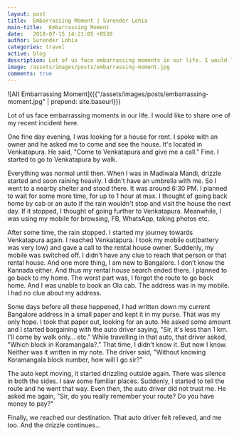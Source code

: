 ```yaml
---
layout: post
title:  Embarrassing Moment | Surender Lohia
main-title:  Embarrassing Moment
date:   2018-07-15 14:21:05 +0530
author: Surender Lohia
categories: travel
active: blog
description: Lot of us face embarrassing moments in our life. I would like to share one of my recent incident here.
image: /assets/images/posts/embarrassing-moment.jpg
comments: true
---
```


![Alt Embarrassing Moment]({{"/assets/images/posts/embarrassing-moment.jpg" | prepend: site.baseurl}})

<p class="post-section"> 
  Lot of us face embarrassing moments in our life. I would like to share one of my recent incident here.
</p>

<p class="post-section"> 
  One fine day evening, I was looking for a house for rent. I spoke with an owner and he asked me to come and see the house. It's located in Venkatapura. He said, "Come to Venkatapura and give me a call." Fine. I started to go to Venkatapura by walk. 
</p>

<p class="post-section"> 
  Everything was normal until then. When I was in Madiwala Mandi, drizzle started and soon raining heavily. I didn't have an umbrella with me. So I went to a nearby shelter and stood there. It was around 6:30 PM. I planned to wait for some more time, for up to 1 hour at max. I thought of going back home by cab or an auto if the rain wouldn't stop and visit the house the next day. If it stopped, I thought of going further to Venkatapura. Meanwhile, I was using my mobile for browsing, FB, WhatsApp, taking photos etc.
</p>

<p class="post-section"> 
  After some time, the rain stopped. I started my journey towards Venkatapura again. I reached Venkatapura. I took my mobile out(battery was very low) and gave a call to the rental house owner. Suddenly, my mobile was switched off. I didn't have any clue to reach that person or that rental house. And one more thing, I am new to Bangalore. I don’t know the Kannada either. And thus my rental house search ended there. I planned to go back to my home. The worst part was, I forgot the route to go back home. And I was unable to book an Ola cab. The address was in my mobile. I had no clue about my address.
</p>

<p class="post-section"> 
  Some days before all these happened, I had written down my current Bangalore address in a small paper and kept it in my purse. That was my only hope. I took that paper out, looking for an auto. He asked some amount and I started bargaining with the auto driver saying, "Sir, it's less than 1 km. I'll come by walk only… etc." While travelling in that auto, that driver asked, "Which block in Koramangala?." That time, I didn't know it. But now I know. Neither was it written in my note. The driver said, "Without knowing Koramangala block number, how will I go sir?"
</p>

<p class="post-section"> 
  The auto kept moving, it started drizzling outside again. There was silence in both the sides. I saw some familiar places. Suddenly, I started to tell the route and he went that way. Even then, the auto driver did not trust me. He asked me again, "Sir, do you really remember your route? Do you have money to pay?"
</p>

<p class="post-section"> 
  Finally, we reached our destination. That auto driver felt relieved, and me too. And the drizzle continues…
</p>



